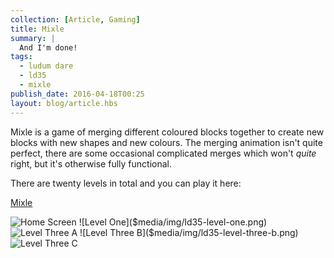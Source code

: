 ```yaml
---
collection: [Article, Gaming]
title: Mixle
summary: |
  And I'm done!
tags: 
  - ludum dare
  - ld35
  - mixle
publish_date: 2016-04-18T00:25
layout: blog/article.hbs
---
```


Mixle is a game of merging different coloured blocks together to create new blocks with new shapes and new colours. The merging animation isn't quite perfect, there are some occasional complicated merges which won't *quite* right, but it's otherwise fully functional.

There are twenty levels in total and you can play it here:

[Mixle](http:///games.stoogoff.comld35/)

![Home Screen]($media/img/ld35-home.png)
![Level One]($media/img/ld35-level-one.png)
![Level Three A]($media/img/ld35-level-three-a.png)
![Level Three B]($media/img/ld35-level-three-b.png)
![Level Three C]($media/img/ld35-level-three-c.png)
